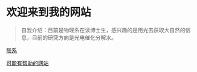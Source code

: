 # 欢迎来到我的网站
> 自我介绍：目前是物理系在读博士生，感兴趣的是用光去获取大自然的信息，目前的研究方向是光电催化分解水。

[联系](https://linqyuan.github.io/intro) 

[可能有帮助的网站](https://linqyuan.github.io/userfulweb) 

